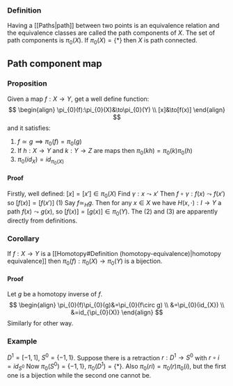 ### Definition
Having a [[Paths|path]] between two points is an equivalence relation and the equivalence classes are called the path components of $X$.
The set of path components is $\pi_{0}(X)$. If $\pi_{0}(X)=\{ * \}$ then $X$ is path connected.

## Path component map
### Proposition
Given a map $f:X\to Y$, get a well define function:
$$
\begin{align}
\pi_{0}(f):\pi_{0}(X)&\to\pi_{0}(Y) \\
[x]&\to[f(x)]
\end{align}
$$
and it satisfies:
1. $f\simeq g\implies \pi_{0}(f)=\pi_{0}(g)$
2. If $h:X\to Y$ and $k:Y\to Z$ are maps then $\pi_{0}(kh)=\pi_{0}(k)\pi_{0}(h)$
3. $\pi_{0}(id_{X})=id_{\pi_{0}(X)}$
#### Proof
Firstly, well defined:
$[x]=[x']\in \pi_{0}(X)$
Find $\gamma:x\leadsto x'$
Then $f\circ\gamma:f(x)\leadsto f(x')$ so $[f(x)]=[f(x')]$
(1) Say $f\simeq_{H}g$. Then for any $x\in X$ we have $H(x,\cdot):I\to Y$ a path $f(x)\leadsto g(x)$, so $[f(x)]=[g(x)]\in \pi_{0}(Y)$.
The (2) and (3) are apparently directly from definitions.

### Corollary
If $f:X\to Y$ is a [[Homotopy#Definition (homotopy-equivalence)|homotopy equivalence]] then $\pi_{0}(f):\pi_{0}(X)\to \pi_{0}(Y)$ is a bijection.

#### Proof
Let $g$ be a homotopy inverse of $f$.
$$
\begin{align}
\pi_{0}(f)\pi_{0}(g)&=\pi_{0}(f\circ g) \\
&=\pi_{0}(id_{X}) \\
&=id_{\pi_{0}(X)}
\end{align}
$$
Similarly for other way.

### Example
$D^1=[-1,1]$, $S^0=\{ -1,1 \}$. Suppose there is a retraction $r:D^1\to S^0$ with $r\circ i=id_{S^0}$
Now $\pi_{0}(S^0)=\{ -1,1 \}$, $\pi_{0}(D^1)=\{ * \}$.
Also $\pi_{0}(ri)=\pi_{0}(r)\pi_{0}(i)$, but the first one is a bijection while the second one cannot be.
